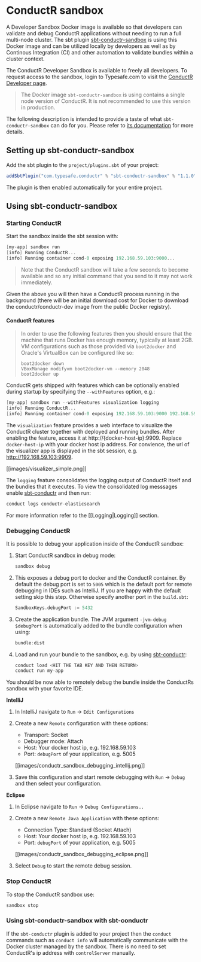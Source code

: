 # ConductR sandbox

A Developer Sandbox Docker image is available so that developers can validate and debug ConductR applications without needing to run a full multi-node cluster. The sbt plugin [sbt-conductr-sandbox](https://github.com/typesafehub/sbt-conductr-sandbox) is using this Docker image and can be utilized locally by developers as well as by Continous Integration (CI) and other automation to validate bundles within a cluster context.

The ConductR Developer Sandbox is available to freely all developers. To request access to the sandbox, login to Typesafe.com to visit the [ConductR Developer page](https://www.typesafe.com/product/conductr/developer).

> The Docker image `sbt-conductr-sandbox` is using contains a single node version of ConductR. It is not recommended to use this version in production.

The following description is intended to provide a taste of what `sbt-conductr-sandbox` can do for you. Please refer to [its documentation](https://github.com/typesafehub/sbt-conductr-sandbox) for more details.

## Setting up sbt-conductr-sandbox

Add the sbt plugin to the `project/plugins.sbt` of your project:

```scala
addSbtPlugin("com.typesafe.conductr" % "sbt-conductr-sandbox" % "1.1.0")
```

The plugin is then enabled automatically for your entire project.

## Using sbt-conductr-sandbox

### Starting ConductR

Start the sandbox inside the sbt session with:

```scala
[my-app] sandbox run
[info] Running ConductR...
[info] Running container cond-0 exposing 192.168.59.103:9000...
```

> Note that the ConductR sandbox will take a few seconds to become available and so any initial command that you send to it may not work immediately.

Given the above you will then have a ConductR process running in the background (there will be an initial download cost for Docker to download the conductr/conductr-dev image from the public Docker registry).

#### ConductR features

> In order to use the following features then you should ensure that the machine that runs Docker has enough memory, typically at least 2GB. VM configurations such as those provided via `boot2docker` and Oracle's VirtualBox can be configured like so:
> ```
> boot2docker down
> VBoxManage modifyvm boot2docker-vm --memory 2048
> boot2docker up
> ```

ConductR gets shipped with features which can be optionally enabled during startup by specifying the `--withFeatures` option, e.g.:
    
```scala
[my-app] sandbox run --withFeatures visualization logging
[info] Running ConductR...
[info] Running container cond-0 exposing 192.168.59.103:9000 192.168.59.103:9909...
```

The `visualization` feature provides a web interface to visualize the ConductR cluster together with deployed and running bundles. After enabling the feature, access it at http://{docker-host-ip}:9909. Replace `docker-host-ip` with your docker host ip address. For convience, the url of the visualizer app is displayed in the sbt session, e.g. http://192.168.59.103:9909.

[[images/visualizer_simple.png]]

The `logging` feature consolidates the logging output of ConductR itself and the bundles that it executes. To view the consolidated log messsages enable [sbt-conductr](https://github.com/sbt/sbt-conductr) and then run:

```scala
conduct logs conductr-elasticsearch
```

For more information refer to the [[Logging|Logging]] section.

### Debugging ConductR

It is possible to debug your application inside of the ConductR sandbox:

1. Start ConductR sandbox in debug mode:

    ```scala
    sandbox debug
    ```
2. This exposes a debug port to docker and the ConductR container. By default the debug port is set to `5005` which is the default port for remote debugging in IDEs such as IntelliJ. If you are happy with the default setting skip this step. Otherwise specify another port in the `build.sbt`:

    ```scala
    SandboxKeys.debugPort := 5432
    ```    
3. Create the application bundle. The JVM argument `-jvm-debug $debugPort` is automatically added to the bundle configuration when using:

    ```scala
    bundle:dist
    ```
4. Load and run your bundle to the sandbox, e.g. by using [sbt-conductr](https://github.com/sbt/sbt-conductr):

    ```scala
    conduct load <HIT THE TAB KEY AND THEN RETURN>
    conduct run my-app
    ```

You should be now able to remotely debug the bundle inside the ConductRs sandbox with your favorite IDE.

**IntelliJ**

1. In IntelliJ navigate to `Run` -> `Edit Configurations`
2. Create a new `Remote` configuration with these options:
    - Transport: Socket
    - Debugger mode: Attach
    - Host: Your docker host ip, e.g. 192.168.59.103
    - Port: `debugPort` of your application, e.g. 5005

    [[images/conductr_sandbox_debugging_intellij.png]]
3. Save this configuration and start remote debugging with `Run` -> `Debug` and then select your configuration.

**Eclipse**

1. In Eclipse navigate to `Run` -> `Debug Configurations..`
2. Create a new `Remote Java Application` with these options:
    - Connection Type: Standard (Socket Attach)
    - Host: Your docker host ip, e.g. 192.168.59.103
    - Port: `debugPort` of your application, e.g. 5005

    [[images/conductr_sandbox_debugging_eclipse.png]]
3. Select `Debug` to start the remote debug session.

### Stop ConductR

To stop the ConductR sandbox use:

```scala
sandbox stop
```

### Using sbt-conductr-sandbox with sbt-conductr

If the `sbt-conductr` plugin is added to your project then the `conduct` commands such as `conduct info` will automatically communicate with the Docker cluster managed by the sandbox. There is no need to set ConductR's ip address with `controlServer` manually.
